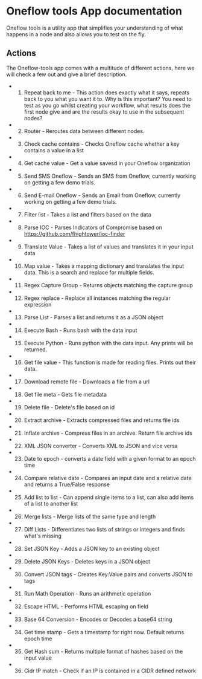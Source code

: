 # Oneflow tools App documentation
Oneflow tools is a utility app that simplifies your understanding of what happens in a node and also allows you to test on the fly.


## Actions
The Oneflow-tools app comes with a multitude of different actions, here we will check a few out and give a brief description. 

- 1. Repeat back to me - This action does exactly what it says, repeats back to you what you want it to. Why is this important? You need to test as you go whilst creating your workflow, what results does the first node give and are the results okay to use in the subsequent nodes?
- 2. Router - Reroutes data between different nodes.
- 3. Check cache contains - Checks Oneflow cache whether a key contains a value in a list
- 4. Get cache value - Get a value savesd in your Oneflow organization
- 5. Send SMS Oneflow - Sends an SMS from Oneflow, currently working on getting a few demo trials.
- 6. Send E-mail Oneflow - Sends an Email from Oneflow, currently working on getting a few demo trials.
- 7. Filter list - Takes a list and filters based on the data
- 8. Parse IOC - Parses Indicators of Compromise based on https://github.com/fhightower/ioc-finder
- 9. Translate Value - Takes a list of values and translates it in your input data
- 10. Map value - Takes a mapping dictionary and translates the input data. This is a search and replace for multiple fields.
- 11. Regex Capture Group - Returns objects matching the capture group
- 12. Regex replace - Replace all instances matching the regular expression
- 13. Parse List - Parses a list and  returns it as a JSON object
- 14. Execute Bash - Runs bash with the data input
- 15. Execute Python - Runs python with the data input. Any prints will be returned.
- 16. Get file value - This function is made for reading files. Prints out their data.
- 17. Download remote file - Downloads a file from a url
- 18. Get file meta - Gets file metadata
- 19. Delete file - Delete's file based on id
- 20. Extract archive - Extracts compressed files and returns file ids
- 21. Inflate archive - Compress files in an archive. Return file archive ids
- 22. XML JSON converter - Converts XML to JSON and vice versa
- 23. Date to epoch - converts a date field with a given format to an epoch time
- 24. Compare relative date - Compares an input date and a relative date and returns a True/False response
- 25. Add list to list - Can append single items to a list, can also add items of a list to another list
- 26. Merge lists - Merge lists of the same type and length
- 27. Diff Lists - Differentiates two lists of strings or integers and finds what's missing
- 28. Set JSON Key - Adds a JSON key to an existing object
- 29. Delete JSON Keys - Deletes keys in a JSON object
- 30. Convert JSON tags - Creates Key:Value pairs and converts JSON to tags
- 31. Run Math Operation - Runs an arithmetic operation
- 32. Escape HTML - Performs HTML escaping on field
- 33. Base 64 Conversion - Encodes or Decodes a base64 string
- 34. Get time stamp - Gets a timestamp for right now. Default returns epoch time
- 35. Get Hash sum - Returns multiple format of hashes based on the input value
- 36. Cidr IP match - Check if an IP is contained in a CIDR defined network
